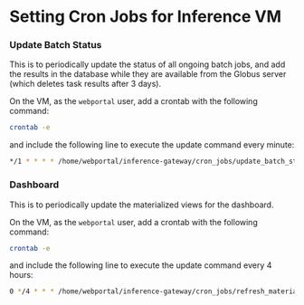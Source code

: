 # Setting Cron Jobs for Inference VM

### Update Batch Status

This is to periodically update the status of all ongoing batch jobs, and add the results in the database while they are available from the Globus server (which deletes task results after 3 days).

On the VM, as the `webportal` user, add a crontab with the following command:
```bash
crontab -e
```
and include the following line to execute the update command every minute:
```bash
*/1 * * * * /home/webportal/inference-gateway/cron_jobs/update_batch_status.sh
```

### Dashboard

This is to periodically update the materialized views for the dashboard.

On the VM, as the `webportal` user, add a crontab with the following command:
```bash
crontab -e
```
and include the following line to execute the update command every 4 hours:
```bash
0 */4 * * * /home/webportal/inference-gateway/cron_jobs/refresh_materialized_views.sh
```